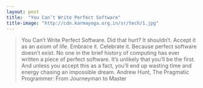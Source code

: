 ```yaml
---
layout: post
title:  "You Can’t Write Perfect Software"
title-image: "http://cdn.karmayoga.org.in/sr/tech/1.jpg"
---
```

> You Can’t Write Perfect Software. Did that hurt? It shouldn’t. Accept it as an axiom of life. Embrace it. Celebrate it. Because perfect software doesn’t exist. No one in the brief history of computing has ever written a piece of perfect software. It’s unlikely that you’ll be the first. And unless you accept this as a fact, you’ll end up wasting time and energy chasing an impossible dream. 
Andrew Hunt, The Pragmatic Programmer: From Journeyman to Master